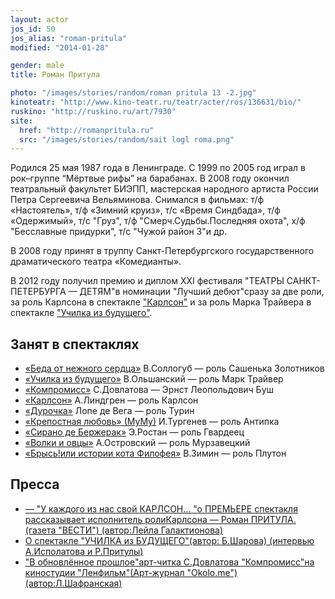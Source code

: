 ```yaml
---
layout: actor
jos_id: 50
jos_alias: "roman-pritula"
modified: "2014-01-28"

gender: male
title: Роман Притула

photo: "/images/stories/random/roman pritula 13 -2.jpg"
kinoteatr: "http://www.kino-teatr.ru/teatr/acter/ros/136631/bio/"
ruskino: "http://ruskino.ru/art/7930"
site:
  href: "http://romanpritula.ru"
  src: "/images/stories/random/sait logl roma.png"
---
```


Родился 25 мая 1987 года в Ленинграде. С 1999 по 2005 год играл в рок–группе “Мёртвые рифы” на барабанах. В 2008 году окончил театральный факультет БИЭПП, мастерская народного артиста России Петра Сергеевича Вельяминова. Снимался в фильмах: т/ф «Настоятель», т/ф «Зимний круиз», т/с «Время Синдбада», т/ф «Одержимый», т/с "Груз", т/ф "Смерч.Судьбы.Последняя охота", х/ф "Бесславные придурки", т/с "Чужой район 3"и др.

В 2008 году принят в труппу Санкт-Петербургского государственного драматического театра «Комедианты».

В 2012 году получил премию и диплом ХХI фестиваля "ТЕАТРЫ САНКТ-ПЕТЕРБУРГА — ДЕТЯМ"в номинации "Лучший дебют"сразу за две роли, за роль Карлсона в спектакле ["Карлсон"](147-karlson.html) и за роль Марка Трайвера в спектакле ["Училка из будущего"](90-ychilka.html).

## Занят в спектаклях

- [«Беда от нежного сердца»](39-beda-ot-neghnogo-serdca.html) В.Соллогуб — роль Сашенька Золотников
- [«Училка из будущего»](90-ychilka.html) В.Ольшанский — роль Марк Трайвер
- [«Компромисс»](282-kompromiss-sdovlatov.html) С.Довлатова — Эрнст Леопольдович Буш
- [«Карлсон»](147-karlson.html) А.Линдгрен — роль Карлсон
- [«Дурочка»](44-dyrochka.html) Лопе де Вега — роль Турин
- [«Крепостная любовь» (МуМу)](46-mumu.html) И.Тургенев — роль Антипка
- [«Сирано де Бержерак»](60-sirano-de-bergerak.html) Э.Ростан — роль Гвардеец
- [«Волки и овцы»](42-volki-i-ovci.html) А.Островский — роль Мурзавецкий
- [«Брысь!или истории кота Филофея»](40-bris-ili-istoria-kota-filifeia.html) В.Зимин — роль Плутон

## Пресса

- [— "У каждого из нас свой КАРЛСОН… "о ПРЕМЬЕРЕ спектакля рассказывает исполнитель роли](47-y-kajdogo-svoi-karlson.html)[](47-y-kajdogo-svoi-karlson.html)[Карлсона — Роман ПРИТУЛА. (газета "ВЕСТИ") (автор:Лейла Галактионова)](47-y-kajdogo-svoi-karlson.html)
- [О спектакле "УЧИЛКА из БУДУЩЕГО"(автор: Б.Шарова) (интервью А.Исполатова и Р.Притулы)](105-ychilka-pressa.html)
- ["В обновлённое прошлое"арт-читка С.Довлатова "Компромисс"на киностудии "Ленфильм"(Арт-журнал "Оkolo.me")(автор:Л.Шафранская)](259-art-chitka-kompromiss-dovlatov.html)